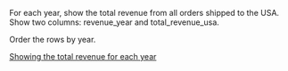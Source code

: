 For each year, show the total revenue from all orders shipped to the USA. Show two columns: revenue_year and total_revenue_usa.

Order the rows by year.

[Showing the total revenue for each year](https://learnsql.com/course/sql-revenue-trend-analysis/comparing-revenue/multiple-periods/showing-the-total-revenue-for-each-year)
